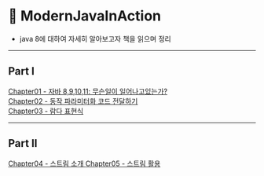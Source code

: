 # 📖 ModernJavaInAction 
* java 8에 대하여 자세히 알아보고자 책을 읽으며 정리
---
## Part Ⅰ 
<a href = "https://github.com/day0ung/TIL-ModernJavaInAction/blob/main/contents/Chapter01%20-%20%EC%9E%90%EB%B0%94%208%2C9%2C10%2C11:%20%EB%AC%B4%EC%8A%A8%EC%9D%BC%EC%9D%B4%20%EC%9D%BC%EC%96%B4%EB%82%98%EA%B3%A0%EC%9E%88%EB%8A%94%EA%B0%80%3F.md"> Chapter01 - 자바 8,9,10,11: 무슨일이 일어나고있는가? 
</a>  
<a href = "https://github.com/day0ung/TIL-ModernJavaInAction/blob/main/contents/Chapter02%20-%20%EB%8F%99%EC%9E%91%20%ED%8C%8C%EB%9D%BC%EB%AF%B8%ED%84%B0%ED%99%94%20%EC%BD%94%EB%93%9C%EC%A0%84%EB%8B%AC%ED%95%98%EA%B8%B0.md"> 
Chapter02 - 동작 파라미터화 코드 전달하기 
</a>  
<a href = "https://github.com/day0ung/ModernJavaInAction/blob/main/contents/Chapter03%20-%20%EB%9E%8C%EB%8B%A4%ED%91%9C%ED%98%84%EC%8B%9D.md"> 
Chapter03 - 람다 표현식 
</a>

---
## Part Ⅱ
<a href = "https://github.com/day0ung/ModernJavaInAction/blob/main/contents/Chapter04%20-%20%EC%8A%A4%ED%8A%B8%EB%A6%BC%20%EC%86%8C%EA%B0%9C.md"> 
Chapter04 - 스트림 소개
</a>
<a href = "https://github.com/day0ung/ModernJavaInAction/blob/main/contents/Chapter05%20-%20%EC%8A%A4%ED%8A%B8%EB%A6%BC%20%ED%99%9C%EC%9A%A9.md"> 
Chapter05 - 스트림 활용
</a>
